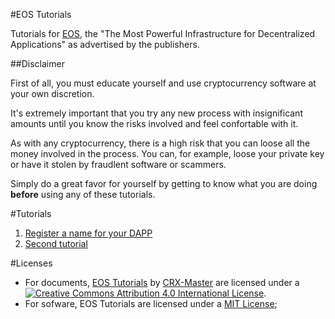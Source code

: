 #EOS Tutorials

Tutorials for [EOS](https://eos.io), the "The Most Powerful Infrastructure for Decentralized Applications" as advertised by the publishers.

##Disclaimer

First of all, you must educate yourself and use cryptocurrency software at your own discretion.

It's extremely important that you try any new process with insignificant amounts until you know 
the risks involved and feel confortable with it.

As with any cryptocurrency, there is a high risk that you can loose all the money involved in the  process. You can, for example, loose your private key or have it stolen by fraudlent software or
scammers.

Simply do a great favor for yourself by getting to know what you are doing **before**
using any of these tutorials.

#Tutorials
1. [Register a name for your DAPP](docs/tut-1.md)
2. [Second tutorial](docs/tut-2.md)

#Licenses

* For documents, [EOS Tutorials](https://github.com/crx-master/eos-tutorials) 
by [CRX-Master](https://github.com/crx-master/eos-tutorials) are licensed under a [![Creative Commons Attribution 4.0 International License](https://i.creativecommons.org/l/by/4.0/88x31.png)](http://creativecommons.org/licenses/by/4.0/).
* For sofware, EOS Tutorials are licensed under a [MIT License](LICENSE);
